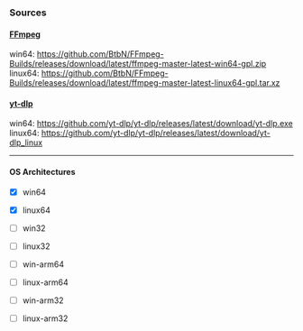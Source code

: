 ### Sources

#### [FFmpeg](https://github.com/BtbN/FFmpeg-Builds/releases)

win64: https://github.com/BtbN/FFmpeg-Builds/releases/download/latest/ffmpeg-master-latest-win64-gpl.zip  
linux64: https://github.com/BtbN/FFmpeg-Builds/releases/download/latest/ffmpeg-master-latest-linux64-gpl.tar.xz

#### [yt-dlp](https://github.com/yt-dlp/yt-dlp#installation)

win64: https://github.com/yt-dlp/yt-dlp/releases/latest/download/yt-dlp.exe  
linux64: https://github.com/yt-dlp/yt-dlp/releases/latest/download/yt-dlp_linux

---

#### OS Architectures

- [x] win64
- [x] linux64
- [ ] win32
- [ ] linux32
- [ ] win-arm64
- [ ] linux-arm64
- [ ] win-arm32
- [ ] linux-arm32

